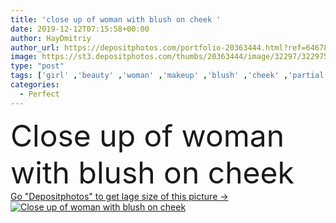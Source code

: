 ```yaml
---
title: 'close up of woman with blush on cheek '
date: 2019-12-12T07:15:58+00:00
author: HayDmitriy
author_url: https://depositphotos.com/portfolio-20363444.html?ref=64678756
image: https://st3.depositphotos.com/thumbs/20363444/image/32297/322975780/api_thumb_450.jpg?forcejpeg=true
type: "post"
tags: ['girl' ,'beauty' ,'woman' ,'makeup' ,'blush' ,'cheek' ,'partial' ,'Cropped' ,'one person' ,'selective focus' ,'close up' ,'Studio Shot' ,'body part' ,'young adult' ,'face powder' ,'perfect skin' ]
categories: 
  - Perfect
---
```

<div aling="center">
            <font size="60"> Close up of woman with blush on cheek</font>   
</div>
<div>
    <a href='https://depositphotos.com/322975780/stock-photo-close-woman-blush-cheek.html?ref=64678756' target=_blank > Go "Depositphotos" to get lage size of this picture ->
        <img href='https://depositphotos.com/322975780/stock-photo-close-woman-blush-cheek.html?ref=64678756' src='https://st3.depositphotos.com/20363444/32297/i/950/depositphotos_322975780-stock-photo-close-woman-blush-cheek.jpg?forcejpeg=true' alt='Close up of woman with blush on cheek' >
    </a>
</div>
